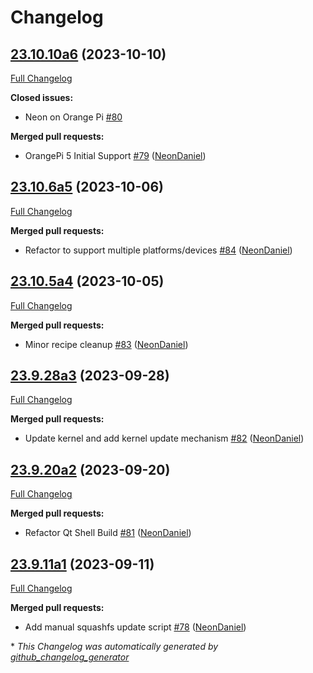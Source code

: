# Changelog

## [23.10.10a6](https://github.com/NeonGeckoCom/neon_debos/tree/23.10.10a6) (2023-10-10)

[Full Changelog](https://github.com/NeonGeckoCom/neon_debos/compare/23.10.6a5...23.10.10a6)

**Closed issues:**

- Neon on Orange Pi [\#80](https://github.com/NeonGeckoCom/neon_debos/issues/80)

**Merged pull requests:**

- OrangePi 5 Initial Support [\#79](https://github.com/NeonGeckoCom/neon_debos/pull/79) ([NeonDaniel](https://github.com/NeonDaniel))

## [23.10.6a5](https://github.com/NeonGeckoCom/neon_debos/tree/23.10.6a5) (2023-10-06)

[Full Changelog](https://github.com/NeonGeckoCom/neon_debos/compare/23.10.5a4...23.10.6a5)

**Merged pull requests:**

- Refactor to support multiple platforms/devices [\#84](https://github.com/NeonGeckoCom/neon_debos/pull/84) ([NeonDaniel](https://github.com/NeonDaniel))

## [23.10.5a4](https://github.com/NeonGeckoCom/neon_debos/tree/23.10.5a4) (2023-10-05)

[Full Changelog](https://github.com/NeonGeckoCom/neon_debos/compare/23.9.28a3...23.10.5a4)

**Merged pull requests:**

- Minor recipe cleanup [\#83](https://github.com/NeonGeckoCom/neon_debos/pull/83) ([NeonDaniel](https://github.com/NeonDaniel))

## [23.9.28a3](https://github.com/NeonGeckoCom/neon_debos/tree/23.9.28a3) (2023-09-28)

[Full Changelog](https://github.com/NeonGeckoCom/neon_debos/compare/23.9.20a2...23.9.28a3)

**Merged pull requests:**

- Update kernel and add kernel update mechanism [\#82](https://github.com/NeonGeckoCom/neon_debos/pull/82) ([NeonDaniel](https://github.com/NeonDaniel))

## [23.9.20a2](https://github.com/NeonGeckoCom/neon_debos/tree/23.9.20a2) (2023-09-20)

[Full Changelog](https://github.com/NeonGeckoCom/neon_debos/compare/23.9.11a1...23.9.20a2)

**Merged pull requests:**

- Refactor Qt Shell Build [\#81](https://github.com/NeonGeckoCom/neon_debos/pull/81) ([NeonDaniel](https://github.com/NeonDaniel))

## [23.9.11a1](https://github.com/NeonGeckoCom/neon_debos/tree/23.9.11a1) (2023-09-11)

[Full Changelog](https://github.com/NeonGeckoCom/neon_debos/compare/23.9.7...23.9.11a1)

**Merged pull requests:**

- Add manual squashfs update script [\#78](https://github.com/NeonGeckoCom/neon_debos/pull/78) ([NeonDaniel](https://github.com/NeonDaniel))



\* *This Changelog was automatically generated by [github_changelog_generator](https://github.com/github-changelog-generator/github-changelog-generator)*
